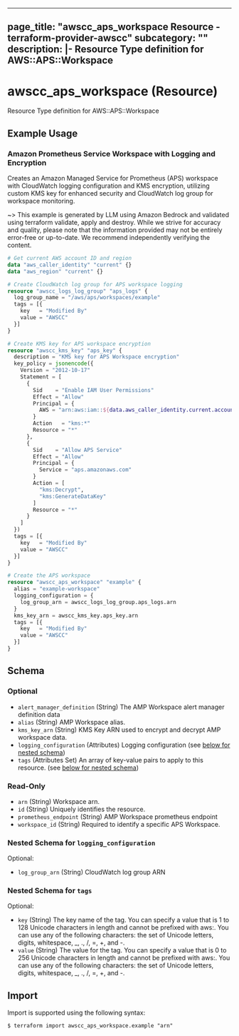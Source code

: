 
---
page_title: "awscc_aps_workspace Resource - terraform-provider-awscc"
subcategory: ""
description: |-
  Resource Type definition for AWS::APS::Workspace
---

# awscc_aps_workspace (Resource)

Resource Type definition for AWS::APS::Workspace

## Example Usage

### Amazon Prometheus Service Workspace with Logging and Encryption

Creates an Amazon Managed Service for Prometheus (APS) workspace with CloudWatch logging configuration and KMS encryption, utilizing custom KMS key for enhanced security and CloudWatch log group for workspace monitoring.

~> This example is generated by LLM using Amazon Bedrock and validated using terraform validate, apply and destroy. While we strive for accuracy and quality, please note that the information provided may not be entirely error-free or up-to-date. We recommend independently verifying the content.

```terraform
# Get current AWS account ID and region
data "aws_caller_identity" "current" {}
data "aws_region" "current" {}

# Create CloudWatch log group for APS workspace logging
resource "awscc_logs_log_group" "aps_logs" {
  log_group_name = "/aws/aps/workspaces/example"
  tags = [{
    key   = "Modified By"
    value = "AWSCC"
  }]
}

# Create KMS key for APS workspace encryption
resource "awscc_kms_key" "aps_key" {
  description = "KMS key for APS Workspace encryption"
  key_policy = jsonencode({
    Version = "2012-10-17"
    Statement = [
      {
        Sid    = "Enable IAM User Permissions"
        Effect = "Allow"
        Principal = {
          AWS = "arn:aws:iam::${data.aws_caller_identity.current.account_id}:root"
        }
        Action   = "kms:*"
        Resource = "*"
      },
      {
        Sid    = "Allow APS Service"
        Effect = "Allow"
        Principal = {
          Service = "aps.amazonaws.com"
        }
        Action = [
          "kms:Decrypt",
          "kms:GenerateDataKey"
        ]
        Resource = "*"
      }
    ]
  })
  tags = [{
    key   = "Modified By"
    value = "AWSCC"
  }]
}

# Create the APS workspace
resource "awscc_aps_workspace" "example" {
  alias = "example-workspace"
  logging_configuration = {
    log_group_arn = awscc_logs_log_group.aps_logs.arn
  }
  kms_key_arn = awscc_kms_key.aps_key.arn
  tags = [{
    key   = "Modified By"
    value = "AWSCC"
  }]
}
```

<!-- schema generated by tfplugindocs -->
## Schema

### Optional

- `alert_manager_definition` (String) The AMP Workspace alert manager definition data
- `alias` (String) AMP Workspace alias.
- `kms_key_arn` (String) KMS Key ARN used to encrypt and decrypt AMP workspace data.
- `logging_configuration` (Attributes) Logging configuration (see [below for nested schema](#nestedatt--logging_configuration))
- `tags` (Attributes Set) An array of key-value pairs to apply to this resource. (see [below for nested schema](#nestedatt--tags))

### Read-Only

- `arn` (String) Workspace arn.
- `id` (String) Uniquely identifies the resource.
- `prometheus_endpoint` (String) AMP Workspace prometheus endpoint
- `workspace_id` (String) Required to identify a specific APS Workspace.

<a id="nestedatt--logging_configuration"></a>
### Nested Schema for `logging_configuration`

Optional:

- `log_group_arn` (String) CloudWatch log group ARN


<a id="nestedatt--tags"></a>
### Nested Schema for `tags`

Optional:

- `key` (String) The key name of the tag. You can specify a value that is 1 to 128 Unicode characters in length and cannot be prefixed with aws:. You can use any of the following characters: the set of Unicode letters, digits, whitespace, _, ., /, =, +, and -.
- `value` (String) The value for the tag. You can specify a value that is 0 to 256 Unicode characters in length and cannot be prefixed with aws:. You can use any of the following characters: the set of Unicode letters, digits, whitespace, _, ., /, =, +, and -.

## Import

Import is supported using the following syntax:

```shell
$ terraform import awscc_aps_workspace.example "arn"
```
